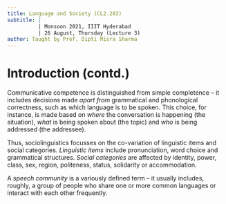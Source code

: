 ```yaml
---
title: Language and Society (CL2.203)
subtitle: |
          | Monsoon 2021, IIIT Hyderabad
          | 26 August, Thursday (Lecture 3)
author: Taught by Prof. Dipti Misra Sharma
---
```


# Introduction (contd.)
Communicative competence is distinguished from simple completence – it includes decisions made *apart from* grammatical and phonological correctness, such as which language is to be spoken. This choice, for instance, is made based on *where* the conversation is happening (the situation), *what* is being spoken about (the topic) and *who* is being addressed (the addressee).  

Thus, sociolinguistics focusses on the co-variation of linguistic items and social categories. *Linguistic items* include pronunciation, word choice and grammatical structures. *Social categories* are affected by identity, power, class, sex, region, politeness, status, solidarity or accommodation.  

A *speech community* is a variously defined term – it usually includes, roughly, a group of people who share one or more common languages or interact with each other frequently.
